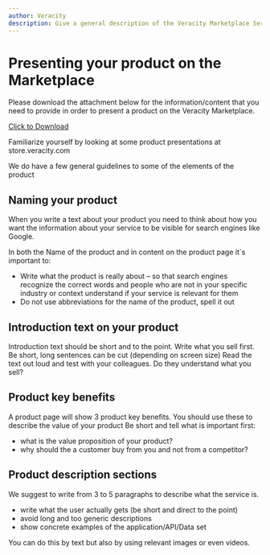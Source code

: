 ```yaml
---
author: Veracity
description: Give a general description of the Veracity Marketplace Service.
---
```

# Presenting your product on the Marketplace
Please download the attachment below for the information/content that you need to provide in order to present a product on the Veracity Marketplace.

<a href="assets/veracity_marketplace_servicecontentform_May_2021.docx" download>Click to Download</a>

Familiarize yourself by looking at some product presentations at store.veracity.com

We do have a few general guidelines to some of the elements of the product
## Naming your product
When you write a text about your product you need to think about how you want the information about your service to be visible for search engines like Google.

In both the Name of the product and in content on the product page it`s important to:
- Write what the product is really about – so that search engines recognize the correct words and people who are not in your specific industry or context understand if your service is relevant for them
- Do not use abbreviations for the name of the product, spell it out

## Introduction text on your product
Introduction text should be short and to the point.
Write what you sell first. Be short, long sentences can be cut (depending on screen size)
Read the text out loud and test with your colleagues. Do they understand what you sell?

## Product key benefits
A product page will show 3 product key benefits. You should use these to describe the value of your product
Be short and tell what is important first: 
- what is the value proposition of your product?
- why should the a customer buy from you and not from a competitor?

## Product description sections
We suggest to write from 3 to 5 paragraphs to describe what the service is.

- write what the user actually gets (be short and direct to the point)
- avoid long and too generic descriptions
- show concrete examples of the application/API/Data set

You can do this by text but also by using relevant images or even videos. 
